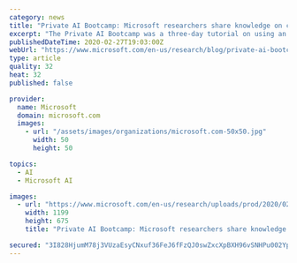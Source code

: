 ```yaml
---
category: news
title: "Private AI Bootcamp: Microsoft researchers share knowledge on cryptography, security, and privacy with PhD students"
excerpt: "The Private AI Bootcamp was a three-day tutorial on using an advanced cryptographic tool ... Steve Rowe, Data Science and Engineering Manager in the Core Data team, and Eric Olson, Data Science Lead on the Developer Platform team within Azure Cosine group, gave a fantastic introduction to ML, “Lifting the Lid on ML.” The goal was to ..."
publishedDateTime: 2020-02-27T19:03:00Z
webUrl: "https://www.microsoft.com/en-us/research/blog/private-ai-bootcamp-microsoft-researchers-share-knowledge-on-cryptography-security-and-privacy-with-phd-students/"
type: article
quality: 32
heat: 32
published: false

provider:
  name: Microsoft
  domain: microsoft.com
  images:
    - url: "/assets/images/organizations/microsoft.com-50x50.jpg"
      width: 50
      height: 50

topics:
  - AI
  - Microsoft AI

images:
  - url: "https://www.microsoft.com/en-us/research/uploads/prod/2020/02/MSR_AIBootcamp_cropped.jpg"
    width: 1199
    height: 675
    title: "Private AI Bootcamp: Microsoft researchers share knowledge on cryptography, security, and privacy with PhD students"

secured: "3I828HjumM78j3VUzaEsyCNxuf36FeJ6fFzQJ0swZxcXpBXH96vSNHPu002Ypv4uEgl1w+kXV1L3WwvILz/Bm8n71r1Gf4DPu7KyN0KnYkSMth1dsyzNkBDT91AJ+DAwKGy4fHI2lvYRlJkGhyEkZL8456mbRc+7yPgtQF1rftj7YJXrd16XH1T6bBUym5/hVXsJais2bF+XSRZ2nRIPPR7vxiKeJd5owvIY/h9bd5w+MsQoFaY4Nh+wZHpeZzz8oZvRFWU06bI8uro3+QXHcXV+wPIIA1v5N7jQ3327be26vH2d4z3A3JQD0uBZs4ce;WX/dTl0kqijYg3lwN5Fi7g=="
---
```


